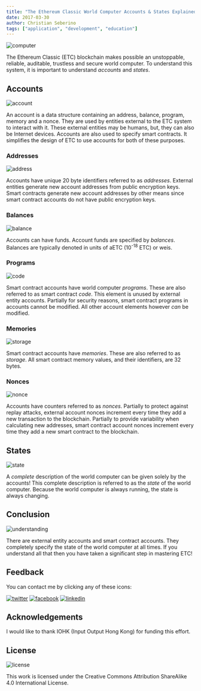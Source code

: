 ```yaml
---
title: "The Ethereum Classic World Computer Accounts & States Explained"
date: 2017-03-30
author: Christian Seberino
tags: ["application", "development", "education"]
---
```


![computer](./be9c74a342.jpg)

The Ethereum Classic (ETC) blockchain makes possible an unstoppable, reliable, auditable, trustless and secure world computer.  To understand this system, it is important to understand *accounts* and *states*.

## Accounts

![account](./bf11b98df3.png)

An account is a data structure containing an address, balance, program, memory and a nonce.  They are used by entities external to the ETC system to interact with it.  These external entities may be humans, but, they can also be Internet devices.  Accounts are also used to specify smart contracts.  It simplifies the design of ETC to use accounts for both of these purposes.

### Addresses

![address](./be7ac641c1.jpg)

Accounts have unique 20 byte identifiers referred to as *addresses*.  External entities generate new account addresses from public encryption keys.  Smart contracts generate new account addresses by other means since smart contract accounts do not have public encryption keys.

### Balances

![balance](./be7de5aa92.png)

Accounts can have funds.  Account funds are specified by *balances*.  Balances are typically denoted in units of aETC (10<sup>-18</sup> ETC) or weis.

### Programs

![code](./be7e476d63.jpg)

Smart contract accounts have world computer *programs*.  These are also referred to as smart contract *code*.  This element is unused by external entity accounts.  Partially for security reasons, smart contract programs in accounts cannot be modified.  All other account elements however *can* be modified.

### Memories

![storage](./be7bef33e8.jpg)

Smart contract accounts have *memories*.  These are also referred to as *storage*.  All smart contract memory values, and their identifiers, are 32 bytes.

### Nonces

![nonce](./be13f03b68.jpg)

Accounts have counters referred to as *nonces*.  Partially to protect against replay attacks, external account nonces increment every time they add a new transaction to the blockchain.  Partially to provide variability when calculating new addresses, smart contract account nonces increment every time they add a new smart contract to the blockchain.

## States

![state](./c129534fb1.png)

A *complete* description of the world computer can be given solely by the accounts!  This complete description is referred to as the *state* of the world computer.  Because the world computer is always running, the state is always changing.

## Conclusion

![understanding](./c193ccc60f.jpg)

There are external entity accounts and smart contract accounts.  They completely specify the state of the world computer at all times.  If you understand all that then you have taken a significant step in mastering ETC!

## Feedback

You can contact me by clicking any of these icons:

[![twitter](./fcbc8685c1.png)](https://twitter.com/chris_seberino) [![facebook](./fcbc627df9.png)](https://www.facebook.com/cseberino) [![linkedin](./fcbcf09c9e.png)](https://www.linkedin.com/in/christian-seberino-776897110)

## Acknowledgements

I would like to thank IOHK (Input Output Hong Kong) for funding this effort.

## License

![license](./88x31.png)

This work is licensed under the Creative Commons Attribution ShareAlike 4.0 International License.
